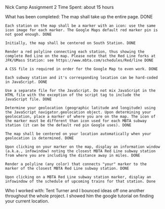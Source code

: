 Nick Camp
Assignment 2
Time Spent: about 15 hours

What has been completed:
The map shall take up the entire page. DONE

    Each station on the map shall be a marker with an icon: use the same icon image for each marker. The Google Maps default red marker pin is not good enough. DONE

    Initially, the map shall be centered on South Station. DONE

    Render a red polyline connecting each station, thus showing the complete Red Line on the map. Please note that the Red Line forks at JFK/UMass Station: see https://www.mbta.com/schedules/Red/line DONE

    A CSS file is required in order for the Google Map to even work. DONE

    Each subway station and it's corresponding location can be hard-coded in JavaScript. DONE

    Use a separate file for the JavaScript. Do not mix JavaScript in the HTML file with the exception of the script tag to include the JavaScript file. DONE

    Determine your geolocation (geographic latitude and longitude) using the JavaScript navigator.geolocation object. Upon determining your geolocation, place a marker of where you are on the map. The icon of the marker must be different than icon used for each MBTA subway station (it can be the default red pin Google uses). DONE

    The map shall be centered on your location automatically when your geolocation is determined. DONE

    Upon clicking on your marker on the map, display an information window (a.k.a., infowindow) noting the closest MBTA Red Line subway station from where you are including the distance away in miles. DONE

    Render a polyline (any color) that connects "your" marker to the marker of the closest MBTA Red Line subway station. DONE

    Upon clicking on a MBTA Red Line subway station marker, display an infowindow of the schedule of upcoming trains for that station. Done

Who I worked with: Tent Turner and I bounced ideas off one another throughout the whole project. I showed him the google tutorial on finding your current location.
